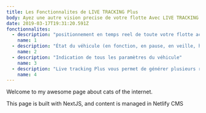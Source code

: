 ```yaml
---
title: Les Fonctionnalites de LIVE TRACKING Plus
body: Ayez une autre vision precise de votre flotte Avec LIVE TRACKING Plus service où nous offrons
date: 2019-03-17T19:31:20.591Z
fonctionnalites:
  - description: "positionnement en temps reel de toute votre flotte accessible aussi via smartphone."
    name: 1
  - description: "État du véhicule (en fonction, en pause, en veille, hors couverture GPRS)"
    name: 2
  - description: "Indication de tous les paramètres du véhicule"
    name: 3
  - description: "Live tracking Plus vous permet de générer plusieurs rapports (Relecture (Replaying), excès de vitesse, arrêts, écoconduite, synthèse. Par véhicule(s) et par chauffeur(s) avec l'indicateur RAG)"
    name: 4
---
```


Welcome to my awesome page about cats of the internet.

This page is built with NextJS, and content is managed in Netlify CMS
